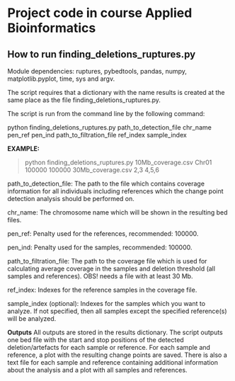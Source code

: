 # Project code in course Applied Bioinformatics

## How to run finding_deletions_ruptures.py

Module dependencies: ruptures, pybedtools, pandas, numpy, matplotlib.pyplot, time, sys and argv.

The script requires that a dictionary with the name results is created at the same place as the file finding_deletions_ruptures.py.

The script is run from the command line by the following command:

python finding_deletions_ruptures.py path_to_detection_file chr_name pen_ref pen_ind path_to_filtration_file ref_index sample_index

**EXAMPLE:**
> python finding_deletions_ruptures.py 10Mb_coverage.csv Chr01 100000 100000 30Mb_coverage.csv 2,3 4,5,6

path_to_detection_file: The path to the file which contains coverage information for all individuals including references which the change point detection analysis should be performed on. 

chr_name: The chromosome name which will be shown in the resulting bed files.

pen_ref: Penalty used for the references, recommended: 100000.

pen_ind: Penalty used for the samples,  recommended: 100000.

path_to_filtration_file: The path to the coverage file which is used for calculating average coverage in the samples and deletion threshold (all samples and references). OBS! needs a file with at least 30 Mb.

ref_index: Indexes for the reference samples in the coverage file. 

sample_index (optional): Indexes for the samples which you want to analyze. If not specified, then all samples except the specified reference(s) will be analyzed.

**Outputs**
All outputs are stored in the results dictionary. The script outputs one bed file with the start and stop positions of the detected deletion/artefacts for each sample or reference. For each sample and reference, a plot with the resulting change points are saved. There is also a text file for each sample and reference containing additional information about the analysis and a plot with all samples and references.
